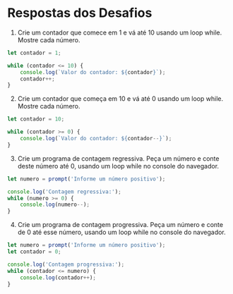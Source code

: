 # Respostas dos Desafios

1. Crie um contador que comece em 1 e vá até 10 usando um loop while. Mostre cada número.

```javascript
let contador = 1;

while (contador <= 10) {
    console.log(`Valor do contador: ${contador}`);
    contador++;
}
```

2. Crie um contador que começa em 10 e vá até 0 usando um loop while. Mostre cada número.

```javascript
let contador = 10;

while (contador >= 0) {
    console.log(`Valor do contador: ${contador--}`);
}
```

3. Crie um programa de contagem regressiva. Peça um número e conte deste número até 0, usando um loop while no console do navegador.

```javascript
let numero = prompt('Informe um número positivo');

console.log('Contagem regressiva:');
while (numero >= 0) {
    console.log(numero--);
}
```

4. Crie um programa de contagem progressiva. Peça um número e conte de 0 até esse número, usando um loop while no console do navegador.

```javascript
let numero = prompt('Informe um número positivo');
let contador = 0;

console.log('Contagem progressiva:');
while (contador <= numero) {
    console.log(contador++);
}
```
